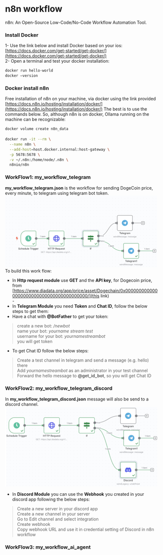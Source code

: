 # n8n workflow
n8n: An Open-Source Low-Code/No-Code Workflow Automation Tool.

### Install Docker
1- Use the link below and install Docker based on your ios:[https://docs.docker.com/get-started/get-docker/](https://docs.docker.com/get-started/get-docker/) <br>
2- Open a terminal and test your docker installation: <br>
 ``` bash
docker run hello-world
docker –version
```
### Docker install n8n 
Free installation of n8n on your machine, via docker using the link provided [https://docs.n8n.io/hosting/installation/docker/](https://docs.n8n.io/hosting/installation/docker/)
The best is to use the commands below. So, although n8n is on docker, Ollama running on the machine can be recognizable: <br>
```bash
docker volume create n8n_data

docker run -it --rm \
  --name n8n \
  --add-host=host.docker.internal:host-gateway \
  -p 5678:5678 \
  -v ~/.n8n:/home/node/.n8n \
  n8nio/n8n
```
### WorkFlow1: my_workflow_telegram
**my_workflow_telegram.json** is the workflow for sending DogeCoin price, every minute, to telegram using telegram bot token.<br>
<img src="images/workflow1.png" alt="Description" width="500"/>
To build this work flow:<br>
- In **Http request module** use **GET**  and the  **API key**, for Dogecoin price, from [https://www.diadata.org/app/price/asset/Dogechain/0x0000000000000000000000000000000000000000/](this link)<br>-
- In **Telegram Module** you need **Token** and **Chat ID**, follow the below steps to get them:
-  Have a chat with **@BotFather** to get your token:<br>
> create a new bot: */newbot* <br>
> name your bot: *yourname stream test* <br>
> username for your bot: *yournamestreambot* <br>
> you will get token <br>
-  To get Chat ID follow the below steps:
> Create a test channel in telegram and send a message (e.g. hello) there <br>
> Add *yournamestreambot* as an administrator in your  test channel <br>
> Forward the hello message to **@get_id_bot**, so you will get Chat ID <br>

### WorkFlow2: my_workflow_telegram_discord
In **my_workflow_telegram_discord.json** message will also be send to a discord channel.
<img src="images/workflow2.png" alt="Description" width="500"/>
- In **Discord Module** you can use the **Webhook** you created in your discord app following the below steps: <br>
> Create a new server in your discord app <br>
> Create a new channel in your server <br>
> Go to Edit channel and select integration <br>
> Create webhook <br>
> Copy webhook URL and use it in credential setting of Discord in n8n workflow<br>

### WorkFlow3: my_workflow_ai_agent









